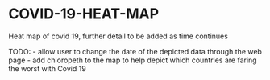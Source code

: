 # COVID-19-HEAT-MAP
Heat map of covid 19, further detail to be added as time continues

TODO: - allow user to change the date of the depicted data through the web page
      - add chloropeth to the map to help depict which countries are faring the worst with Covid 19 
